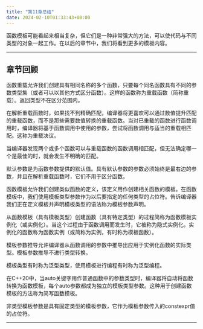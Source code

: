 ```yaml
---
title: "第11章总结"
date: 2024-02-10T01:33:43+08:00
---
```


函数模板可能看起来相当复杂，但它们是一种非常强大的方法，可以使代码与不同类型的对象一起工作。在以后的章节中，我们将看到更多的模板内容。

***
## 章节回顾

函数重载允许我们创建具有相同名称的多个函数，只要每个同名函数具有不同的参数类型集（或者可以以其他方式区分函数）。这样的函数称为重载函数（简称重载）。返回类型不在区分范围内。

在解析重载函数时，如果找不到精确匹配，编译器将更喜欢可以通过数值提升匹配的重载函数，而不是那些需要数值转换的重载函数。当对已重载的函数进行函数调用时，编译器将基于函数调用中使用的参数，尝试将函数调用与适当的重载相匹配。这称为重载决议。

当编译器发现两个或多个函数可以与重载函数的函数调用相匹配，但无法确定哪一个是最佳的时，就会发生不明确的匹配。

默认参数是为函数参数提供的默认值。具有默认参数的参数必须始终是最右边的参数，并且在解析重载函数时，它们不用于区分函数。

函数模板允许我们创建类似函数的定义，该定义用作创建相关函数的模板。在函数模板中，我们使用模板类型参数作为以后要指定的任何类型的占位符。告诉编译器我们正在定义模板并声明模板类型的语法称为模板参数声明。

从函数模板（具有模板类型）创建函数（具有特定类型）的过程简称为函数模板实例化（或实例化）。当这个过程由于函数调用而发生时，它被称为隐式实例化。实例化的函数称为函数实例（或简称为实例，有时称为模板函数）。

模板参数推导允许编译器从函数调用的参数中推导出应用于实例化函数的实际类型。模板参数推导不进行类型转换。

模板类型有时称为泛型类型，使用模板进行编程有时称为泛型编程。

在C++20中，当auto关键字用作普通函数中的参数类型时，编译器将自动将函数转换为函数模板，每个auto参数都成为独立的模板类型参数。这种用于创建函数模板的方法称为简写函数模板。

非类型模板参数是具有固定类型的模板参数，它作为模板参数传入的constexpr值的占位符。

***
